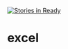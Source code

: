 [![Stories in Ready](https://badge.waffle.io/CIS101-PaceU/excel.png?label=ready&title=Ready)](https://waffle.io/CIS101-PaceU/excel)
# excel